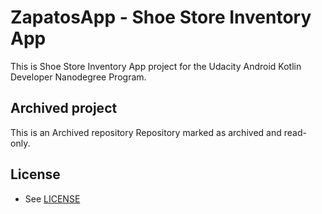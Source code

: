 # ZapatosApp - Shoe Store Inventory App

This is Shoe Store Inventory App project for the Udacity Android Kotlin Developer Nanodegree Program.

## Archived project

 This is an Archived repository
    Repository marked as archived and read-only.

## License

* See [LICENSE](LICENSE)